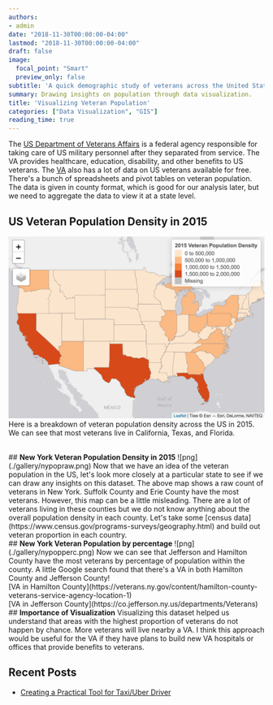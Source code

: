 ```yaml
---
authors:
- admin
date: "2018-11-30T00:00:00-04:00"
lastmod: "2018-11-30T00:00:00-04:00"
draft: false
image:
  focal_point: "Smart"
  preview_only: false
subtitle: 'A quick demographic study of veterans across the United States and New York.'
summary: Drawing insights on population through data visualization.
title: 'Visualizing Veteran Population'
categories: ["Data Visualization", "GIS"]
reading_time: true
---
```


The [US Department of Veterans Affairs](https://www.va.gov/) is a federal agency responsible for taking care of US military personnel after they separated from service. The VA provides healthcare, education, disability, and other benefits to US veterans. The [VA](https://www.va.gov/vetdata/veteran_population.asp) also has a lot of data on US veterans available for free. There's a bunch of spreadsheets and pivot tables on veteran population. The data is given in county format, which is good for our analysis later, but we need to aggregate the data to view it at a state level.

## <b>US Veteran Population Density in 2015</b>
![png](./gallery/uspop.png)
Here is a breakdown of veteran population density across the US in 2015. We can see that most veterans live in California, Texas, and Florida.

<br>
## <b>New York Veteran Population Density in 2015</b>
![png](./gallery/nypopraw.png)
Now that we have an idea of the veteran population in the US, let's look more closely at a particular state to see if we can draw any insights on this dataset. The above map shows a raw count of veterans in New York. Suffolk County and Erie County have the most veterans. However, this map can be a little misleading. There are a lot of veterans living in these counties but we do not know anything about the overall population density in each county. Let's take some [census data](https://www.census.gov/programs-surveys/geography.html) and build out veteran proportion in each country.

<br>
## <b>New York Veteran Population by percentage</b>
![png](./gallery/nypopperc.png)
Now we can see that Jefferson and Hamilton County have the most veterans by percentage of population within the county. A little Google search found that there's a VA in both Hamilton County and Jefferson County!
<br>
[VA in Hamilton County](https://veterans.ny.gov/content/hamilton-county-veterans-service-agency-location-1)<br>
[VA in Jefferson County](https://co.jefferson.ny.us/departments/Veterans)

<br>
## <b>Importance of Visualization</b>
Visualizing this dataset helped us understand that areas with the highest proportion of veterans do not happen by chance. More veterans will live nearby a VA.  I think this approach would be useful for the VA if they have plans to build new VA hospitals or offices that provide benefits to veterans.

## <b>Recent Posts</b>
- [Creating a Practical Tool for Taxi/Uber Driver](https://jackylam.io/blog/taxi-relief/)